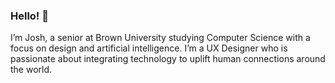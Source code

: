 <!-- UPDATED: March 12, 2024 -->
### Hello! 👋

I’m Josh, a senior at Brown University studying Computer Science with a focus on design and artificial intelligence. I’m a UX Designer who is passionate about integrating technology to uplift human connections around the world.

<!-- UPDATED: January 11, 2024 -->
<!-- ### Hello! 👋

I’m Josh, a senior at Brown University studying Computer Science with a focus on design and artificial intelligence. I’m a UX Designer who is passionate about integrating technology to foster inclusive and accessible experiences for all identities, backgrounds, and ages.  -->

<!-- UPDATED: August 15, 2023 -->
<!--### Welcome! 😄

I'm Josh, and I'm a senior at **Brown University** studying Computer Science with a focus on design and artificial intelligence. Along with being an avid researcher in positive psychology, my interests lie in art, management, and entrepreneurship. -->

<!-- UPDATED: December 18, 2022 -->
<!-- I'm Josh, and I'm a junior at **Brown University** studying Computer Science with a focus on design and software. Along with being an avid researcher in positive psychology, my interests lie in entrepreneurship, management, and art. -->

<!-- UPDATED: November 5, 2022 -->
<!-- I'm Josh **(he/him)**, and I'm a junior at **Brown University** studying Computer Science with a focus on design, computer vision, graphics, and deep learning. Along with being an avid researcher in positive psychology, my interests lie in entrepreneurship and project/product management. -->

<!-- UPDATED: June 11, 2022 -->
<!-- I'm Josh **(he/him)**, and I'm a junior at **Brown University** studying Computer Science with a focus on software, graphics, and design. Along with being an avid researcher in positive psychology, my passions lie in software engineering, UI/UX design, and web applications. -->

<!-- UPDATED: January 16, 2022 -->
<!-- I'm Josh **(he/him)**, and I’m an incoming third-year student at **Brown University** studying Computer Science with interests in Software Principles and Visual Computing. I’m also an avid researcher in the Cognitive and Human Behavioral studies, specifically in emotional and artificial intelligence along with computer vision. -->

<!-- Computer Graphics (CSCI 1230) -->
<!-- Terminal: ~/Qt/Qt\ Creator.app/Contents/MacOS/Qt\ Creator -->
<!-- Print: std::cout << "" << std::endl; -->

<!-- UTRA - Function Learning (Summer 2023) -->
<!--https://github.com/rgelpi/function-learning-kids/tree/josh-feedback  -->

<!--
**joshbenzon/joshbenzon** is a ✨ _special_ ✨ repository because its `README.md` (this file) appears on your GitHub profile.

Here are some ideas to get you started:
- 🔭 I’m currently working on ...
- 🌱 I’m currently learning ...
- 👯 I’m looking to collaborate on ...
- 🤔 I’m looking for help with ...
- 💬 Ask me about ...
- 📫 How to reach me: ...
- 😄 Pronouns: ...
- ⚡ Fun fact: ...
-->
